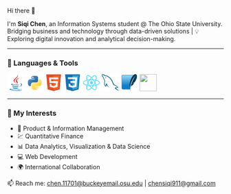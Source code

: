 Hi there 👋  

I'm **Siqi Chen**, an Information Systems student @ The Ohio State University.  
Bridging business and technology through data-driven solutions | 💡 Exploring digital innovation and analytical decision-making.  

---

### 🧰 Languages & Tools  
<p align="left">
  <img src="https://raw.githubusercontent.com/devicons/devicon/master/icons/java/java-original.svg" width="40" height="40"/>  
  <img src="https://raw.githubusercontent.com/devicons/devicon/master/icons/python/python-original.svg" width="40" height="40"/>  
  <img src="https://raw.githubusercontent.com/devicons/devicon/master/icons/html5/html5-original.svg" width="40" height="40"/>  
  <img src="https://raw.githubusercontent.com/devicons/devicon/master/icons/css3/css3-original.svg" width="40" height="40"/>  
  <img src="https://raw.githubusercontent.com/devicons/devicon/master/icons/react/react-original.svg" width="40" height="40"/>  
  <img src="https://raw.githubusercontent.com/devicons/devicon/master/icons/mysql/mysql-original.svg" width="40" height="40"/>  
  <img src="https://raw.githubusercontent.com/devicons/devicon/master/icons/sqlite/sqlite-original.svg" width="40" height="40"/>  
  <img src="https://www.svgrepo.com/show/373589/excel.svg" width="40" height="40"/>  
</p>

---

### 🧩 My Interests  
- 🎯 Product & Information Management  
- 💹 Quantitative Finance  
- 📊 Data Analytics, Visualization & Data Science  
- 💻 Web Development  
- 🌍 International Collaboration  

📫 Reach me: chen.11701@buckeyemail.osu.edu | chensiqi911@gmail.com
